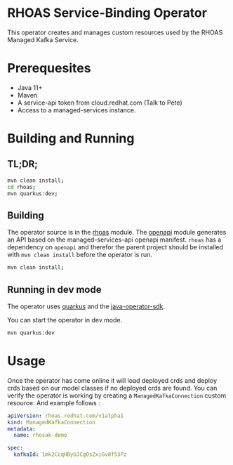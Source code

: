 # RHOAS Service-Binding Operator
This operator creates and manages custom resources used by the RHOAS Managed Kafka Service.

# Prerequesites
 * Java 11+
 * Maven
 * A service-api token from cloud.redhat.com (Talk to Pete)
 * Access to a managed-services instance.

# Building and Running

## TL;DR;

```sh
mvn clean install;
cd rhoas;
mvn quarkus:dev;
```

## Building

The operator source is in the [rhoas](./rhoas) module. The [openapi](./openapi) module generates an API based on the managed-services-api openapi manifest. `rhoas` has a dependency on `openapi` and therefor the parent project should be installed with `mvn clean install` before the operator is run.

```sh
mvn clean install;
```

## Running in dev mode

The operator uses [quarkus](https://quarkus.io) and the [java-operator-sdk](https://github.com/java-operator-sdk/java-operator-sdk).

You can start the operator in dev mode.

```sh
mvn quarkus:dev
```

# Usage

Once the operator has come online it will load deployed crds and deploy crds based on our model classes if no deployed crds are found. You can verify the operator is working by creating a `ManagedKafkaConnection` custom resource. And example follows :

```yaml
apiVersion: rhoas.redhat.com/v1alpha1
kind: ManagedKafkaConnection
metadata:
  name: rhosak-demo

spec:
  kafkaId: 1mk2CcqHByUJCg0sZxiGv8f53Pz
```

